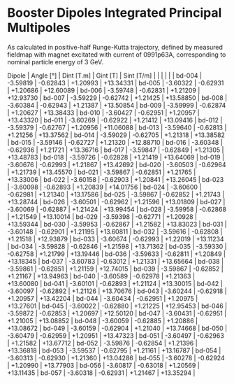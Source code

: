 Booster Dipoles Integrated Principal Multipoles
================================================

As calculated in positive-half Runge-Kutta trajectory,
defined by measured fieldmap with magnet excitated with current of 0991p63A,
corresponding to nominal particle energy of 3 GeV.

  Dipole   |  Angle [°]  |  Dint [T.m]  |  Gint [T]   | Sint [T/m]  |
           |             |              |             |             |
  bd-004   |  -3.59819   |   -0.62843   |  +1.20993   |  +13.34331  |
  bd-005   |  -3.60322   |   -0.62931   |  +1.20686   |  +12.60089  |
  bd-006   |  -3.59748   |   -0.62831   |  +1.21209   |  +12.93730  |
  bd-007   |  -3.59229   |   -0.62742   |  +1.21425   |  +13.58850  |
  bd-008   |  -3.60384   |   -0.62943   |  +1.21387   |  +13.50854  |
  bd-009   |  -3.59999   |   -0.62874   |  +1.20627   |  +13.38433  |
  bd-010   |  -3.60427   |   -0.62951   |  +1.20957   |  +13.43320  |
  bd-011   |  -3.60269   |   -0.62922   |  +1.21412   |  +13.09416  |
  bd-012   |  -3.59379   |   -0.62767   |  +1.20956   |  +11.06088  |
  bd-013   |  -3.59640   |   -0.62813   |  +1.21256   |  +13.37562  |
  bd-014   |  -3.59029   |   -0.62705   |  +1.21318   |  +13.38582  |
  bd-015   |  -3.59146   |   -0.62727   |  +1.21320   |  +12.88710  |
  bd-016   |  -3.60348   |   -0.62936   |  +1.21721   |  +13.36716  |
  bd-017   |  -3.59847   |   -0.62849   |  +1.21305   |  +13.48783  |
  bd-018   |  -3.59726   |   -0.62828   |  +1.21419   |  +13.64069  |
  bd-019   |  -3.60676   |   -0.62993   |  +1.21867   |  +13.42692  |
  bd-020   |  -3.60503   |   -0.62964   |  +1.21739   |  +13.45570  |
  bd-021   |  -3.59867   |   -0.62851   |  +1.21765   |  +13.33006  |
  bd-022   |  -3.60158   |   -0.62903   |  +1.20841   |  +13.26045  |
  bd-023   |  -3.60098   |   -0.62893   |  +1.20839   |  +14.01756  |
  bd-024   |  -3.60600   |   -0.62981   |  +1.21340   |  +13.17586  |
  bd-025   |  -3.59867   |   -0.62852   |  +1.21743   |  +13.28744  |
  bd-026   |  -3.60501   |   -0.62962   |  +1.21596   |  +13.01809  |
  bd-027   |  -3.60069   |   -0.62887   |  +1.21424   |  +13.99454  |
  bd-028   |  -3.59958   |   -0.62868   |  +1.21549   |  +13.10014  |
  bd-029   |  -3.59398   |   -0.62771   |  +1.20928   |  +13.59344  |
  bd-030   |  -3.59953   |   -0.62867   |  +1.21582   |  +13.83023  |
  bd-031   |  -3.60148   |   -0.62901   |  +1.21195   |  +13.60811  |
  bd-032   |  -3.59616   |   -0.62808   |  +1.21518   |  +12.93879  |
  bd-033   |  -3.60674   |   -0.62993   |  +1.22019   |  +13.11234  |
  bd-034   |  -3.59828   |   -0.62846   |  +1.21598   |  +13.71362  |
  bd-035   |  -3.59330   |   -0.62758   |  +1.21799   |  +13.19446  |
  bd-036   |  -3.59633   |   -0.62811   |  +1.20849   |  +13.18345  |
  bd-037   |  -3.60783   |   -0.63012   |  +1.21331   |  +13.65664  |
  bd-038   |  -3.59861   |   -0.62851   |  +1.21159   |  +12.74015  |
  bd-039   |  -3.59867   |   -0.62852   |  +1.21167   |  +13.94963  |
  bd-040   |  -3.60589   |   -0.62978   |  +1.21363   |  +13.60080  |
  bd-041   |  -3.60101   |   -0.62893   |  +1.21124   |  +13.30015  |
  bd-042   |  -3.60097   |   -0.62892   |  +1.21126   |  +13.70676  |
  bd-043   |  -3.60244   |   -0.62918   |  +1.20957   |  +13.42204  |
  bd-044   |  -3.60434   |   -0.62951   |  +1.20975   |  +13.27601  |
  bd-045   |  -3.60022   |   -0.62880   |  +1.21225   |  +12.95453  |
  bd-046   |  -3.59872   |   -0.62853   |  +1.20697   |  +12.50120  |
  bd-047   |  -3.60431   |   -0.62951   |  +1.21005   |  +13.08852  |
  bd-048   |  -3.60059   |   -0.62885   |  +1.20886   |  +13.08672  |
  bd-049   |  -3.60159   |   -0.62904   |  +1.21040   |  +13.74668  |
  bd-050   |  -3.60479   |   -0.62959   |  +1.20951   |  +13.47323  |
  bd-051   |  -3.60497   |   -0.62963   |  +1.21582   |  +13.67712  |
  bd-052   |  -3.59876   |   -0.62854   |  +1.21396   |  +13.36818  |
  bd-053   |  -3.59537   |   -0.62795   |  +1.21161   |  +13.16787  |
  bd-054   |  -3.60313   |   -0.62930   |  +1.21360   |  +13.04286  |
  bd-055   |  -3.60278   |   -0.62924   |  +1.20990   |  +13.77903  |
  bd-056   |  -3.60817   |   -0.63018   |  +1.20569   |  +13.11435  |
  bd-057   |  -3.60318   |   -0.62931   |  +1.21467   |  +13.35294  |
